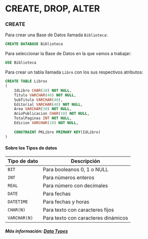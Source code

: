 # CREATE, DROP, ALTER

### CREATE
Para crear una Base de Datos llamada `Biblioteca`:
``` SQL
CREATE DATABASE Biblioteca
```
Para seleccionar la Base de Datos en la que vamos a trabajar:
``` SQL
USE Biblioteca
```
Para crear un tabla llamada `Libro` con los sus respectivos atributos:
``` SQL
CREATE TABLE Libros
(
	IdLibro CHAR(10) NOT NULL,
	Titulo VARCHAR(40) NOT NULL,
	SubTitulo VARCHAR(40),
	Editorial VARCHAR(40) NOT NULL,
	Area VARCHAR(30) NOT NULL,
	AnioPublicacion CHAR(10) NOT NULL,
	TotalPaginas INT NOT NULL,
	Edicion VARCHAR(10) NOT NULL,
  
	CONSTRAINT PKLibro PRIMARY KEY(IdLibro)
)
```
#### Sobre los Tipos de datos 
| Tipo de dato | Descripción |
| --- | --- |
| `BIT`| Para booleanos 0, 1 o NULL |
| `INT`| Para números enteros |
| `REAL`| Para número con decimales |
| `DATE`| Para fechas |
| `DATETIME`| Para fechas y horas |
| `CHAR(N)`| Para texto con caracteres fijos |
| `VARCHAR(N)`| Para texto con caracteres dinámicos |
##### Más información: [Data Types](https://docs.microsoft.com/en-us/sql/t-sql/data-types/data-types-transact-sql?view=sql-server-ver15)
